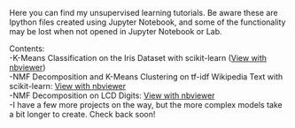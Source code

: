 

Here you can find my unsupervised learning tutorials. Be aware these are Ipython files created using Jupyter Notebook, 
and some of the functionality may be lost when not opened in Jupyter Notebook or Lab.

Contents:<br />
  -K-Means Classification on the Iris Dataset with scikit-learn ([View with nbviewer](https://nbviewer.jupyter.org/github/chrisman1015/Unsupervised-Learning/blob/master/K-Means%20Classification%20on%20the%20Iris%20Dataset%20with%20scikit-learn/K-Means%20Classification%20on%20the%20Iris%20Dataset%20with%20scikit-learn.ipynb)) <br />
  -NMF Decomposition and K-Means Clustering on tf-idf Wikipedia Text with scikit-learn: [View with nbviewer](https://nbviewer.jupyter.org/github/chrisman1015/Unsupervised-Learning/blob/master/NMF%20Decomposition%20and%20K-Means%20Clustering%20on%20tf-idf%20Wikipedia%20Text%20with%20scikit-learn/NMF%20Decomposition%20and%20K-Means%20Clustering%20on%20tf-idf%20Wikipedia%20Text%20with%20scikit-learn.ipynb) <br />
  -NMF Decomposition on LCD Digits: [View with nbviewer](https://nbviewer.jupyter.org/github/chrisman1015/Unsupervised-Learning/blob/master/NMF%20Decomposition%20on%20LCD%20Digits/NMF%20Decomposition%20on%20LCD%20Digits.ipynb)<br />
  -I have a few more projects on the way, but the more complex models take a bit longer to create. Check back soon!
